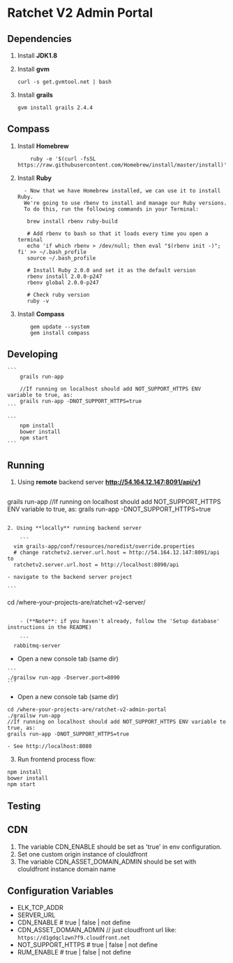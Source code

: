 Ratchet V2 Admin Portal
================

## Dependencies

1. Install **JDK1.8**

2. Install **gvm**

	```
    curl -s get.gvmtool.net | bash
    ```
3. Install **grails**

	```
	gvm install grails 2.4.4			
	```
	
	
## Compass

1. Install **Homebrew**

    ```
        ruby -e '$(curl -fsSL https://raw.githubusercontent.com/Homebrew/install/master/install)'
    ```
2. Install **Ruby**

  		 - Now that we have Homebrew installed, we can use it to install Ruby.
   		 We're going to use rbenv to install and manage our Ruby versions.
   		 To do this, run the following commands in your Terminal:

    ```
       brew install rbenv ruby-build

       # Add rbenv to bash so that it loads every time you open a terminal
       echo 'if which rbenv > /dev/null; then eval "$(rbenv init -)"; fi' >> ~/.bash_profile
       source ~/.bash_profile

       # Install Ruby 2.0.0 and set it as the default version
       rbenv install 2.0.0-p247
       rbenv global 2.0.0-p247

       # Check ruby version
       ruby -v
    ```
3. Install **Compass**

    ```
        gem update --system
        gem install compass
    ```

## Developing

	```
        grails run-app
        
        //If running on localhost should add NOT_SUPPORT_HTTPS ENV variable to true, as:
        grails run-app -DNOT_SUPPORT_HTTPS=true
    ```
    
    ```
        npm install
        bower install
        npm start
    ```
    
    
## Running 

1. Using **remote** backend server **http://54.164.12.147:8091/api/v1**

	```
  grails run-app
  //If running on localhost should add NOT_SUPPORT_HTTPS ENV variable to true, as:
  grails run-app -DNOT_SUPPORT_HTTPS=true
```

2. Using **locally** running backend server

	```
  vim grails-app/conf/resources/noredist/override.properties
  # change ratchetv2.server.url.host = http://54.164.12.147:8091/api to
  ratchetv2.server.url.host = http://localhost:8090/api
```

	- navigate to the backend server project

	```
  cd /where-your-projects-are/ratchet-v2-server/
```

    - (**Note**: if you haven't already, follow the 'Setup database' instructions in the README)

	```
  rabbitmq-server
```

   - Open a new console tab (same dir)
  
	```      
	./grailsw run-app -Dserver.port=8090
	```

  - Open a new console tab (same dir)
	
  ```	  
  cd /where-your-projects-are/ratchet-v2-admin-portal
  ./grailsw run-app
  //If running on localhost should add NOT_SUPPORT_HTTPS ENV variable to true, as:
  grails run-app -DNOT_SUPPORT_HTTPS=true
```
	- See http://localhost:8080


3. Run frontend process flow:

```
npm install
bower install
npm start
```

## Testing



## CDN

1. The variable CDN_ENABLE should be set as 'true' in env configuration.
2. Set one custom origin instance of clouldfront
2. The variable CDN_ASSET_DOMAIN_ADMIN should be set with clouldfront instance domain name


## Configuration Variables

- ELK_TCP_ADDR
- SERVER_URL
- CDN_ENABLE    # true | false | not define
- CDN_ASSET_DOMAIN_ADMIN    // just cloudfront url like: ```https://d1gdqclzwn7f9.cloudfront.net```
- NOT_SUPPORT_HTTPS    # true | false | not define
- RUM_ENABLE    # true | false | not define

